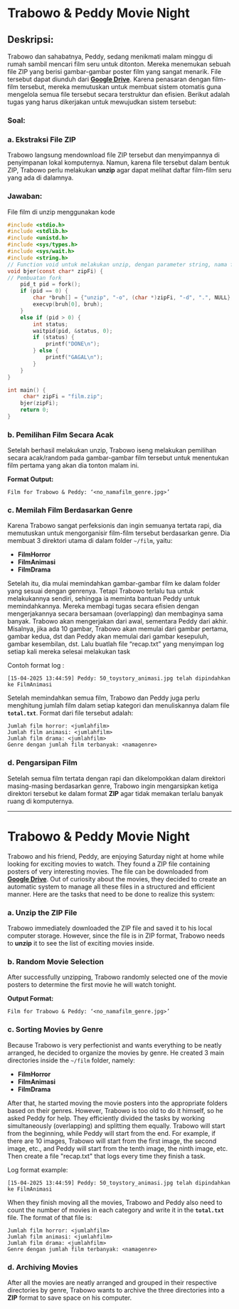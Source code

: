 # Trabowo & Peddy Movie Night
## Deskripsi:
Trabowo dan sahabatnya, Peddy, sedang menikmati malam minggu di rumah sambil mencari film seru untuk ditonton. Mereka menemukan sebuah file ZIP yang berisi gambar-gambar poster film yang sangat menarik. File tersebut dapat diunduh dari **[Google Drive](https://drive.google.com/file/d/1nP5kjCi9ReDk5ILgnM7UCnrQwFH67Z9B/view?usp=sharing)**. Karena penasaran dengan film-film tersebut, mereka memutuskan untuk membuat sistem otomatis guna mengelola semua file tersebut secara terstruktur dan efisien. Berikut adalah tugas yang harus dikerjakan untuk mewujudkan sistem tersebut:

### Soal:
### **a. Ekstraksi File ZIP**

Trabowo langsung mendownload file ZIP tersebut dan menyimpannya di penyimpanan lokal komputernya. Namun, karena file tersebut dalam bentuk ZIP, Trabowo perlu melakukan **unzip** agar dapat melihat daftar film-film seru yang ada di dalamnya.

### Jawaban:
File film di unzip menggunakan kode
```c
#include <stdio.h>
#include <stdlib.h>
#include <unistd.h>
#include <sys/types.h>
#include <sys/wait.h>
#include <string.h>
// Function void untuk melakukan unzip, dengan parameter string, nama file yang menjadi tujuan unzip
void bjer(const char* zipFi) {
// Pembuatan fork
    pid_t pid = fork();
    if (pid == 0) {
        char *bruh[] = {"unzip", "-o", (char *)zipFi, "-d", ".", NULL};
        execvp(bruh[0], bruh); 
    } 
    else if (pid > 0) {
        int status;
        waitpid(pid, &status, 0); 
        if (status) {
            printf("DONE\n");
        } else {
            printf("GAGAL\n");
        }
    } 
}

int main() {
     char* zipFi = "film.zip";  
    bjer(zipFi);
    return 0;
}
```



### **b. Pemilihan Film Secara Acak**

Setelah berhasil melakukan unzip, Trabowo iseng melakukan pemilihan secara acak/random pada gambar-gambar film tersebut untuk menentukan film pertama yang akan dia tonton malam ini.

**Format Output:**

```
Film for Trabowo & Peddy: ‘<no_namafilm_genre.jpg>’
```

### **c. Memilah Film Berdasarkan Genre**

Karena Trabowo sangat perfeksionis dan ingin semuanya tertata rapi, dia memutuskan untuk mengorganisir film-film tersebut berdasarkan genre. Dia membuat 3 direktori utama di dalam folder `~/film`, yaitu:

- **FilmHorror**
- **FilmAnimasi**
- **FilmDrama**

Setelah itu, dia mulai memindahkan gambar-gambar film ke dalam folder yang sesuai dengan genrenya. Tetapi Trabowo terlalu tua untuk melakukannya sendiri, sehingga ia meminta bantuan Peddy untuk memindahkannya. Mereka membagi tugas secara efisien dengan mengerjakannya secara bersamaan (overlapping) dan membaginya sama banyak. Trabowo akan mengerjakan dari awal, sementara Peddy dari akhir. Misalnya, jika ada 10 gambar, Trabowo akan memulai dari gambar pertama, gambar kedua, dst dan Peddy akan memulai dari gambar kesepuluh, gambar kesembilan, dst. Lalu buatlah file “recap.txt” yang menyimpan log setiap kali mereka selesai melakukan task

Contoh format log :

```
[15-04-2025 13:44:59] Peddy: 50_toystory_animasi.jpg telah dipindahkan ke FilmAnimasi
```

Setelah memindahkan semua film, Trabowo dan Peddy juga perlu menghitung jumlah film dalam setiap kategori dan menuliskannya dalam file **`total.txt`**. Format dari file tersebut adalah:

```
Jumlah film horror: <jumlahfilm>
Jumlah film animasi: <jumlahfilm>
Jumlah film drama: <jumlahfilm>
Genre dengan jumlah film terbanyak: <namagenre>
```

### **d. Pengarsipan Film**

Setelah semua film tertata dengan rapi dan dikelompokkan dalam direktori masing-masing berdasarkan genre, Trabowo ingin mengarsipkan ketiga direktori tersebut ke dalam format **ZIP** agar tidak memakan terlalu banyak ruang di komputernya.

---

# Trabowo & Peddy Movie Night

Trabowo and his friend, Peddy, are enjoying Saturday night at home while looking for exciting movies to watch. They found a ZIP file containing posters of very interesting movies. The file can be downloaded from **[Google Drive](https://drive.google.com/file/d/1nP5kjCi9ReDk5ILgnM7UCnrQwFH67Z9B/view?usp=sharing)**. Out of curiosity about the movies, they decided to create an automatic system to manage all these files in a structured and efficient manner. Here are the tasks that need to be done to realize this system:

### **a. Unzip the ZIP File**

Trabowo immediately downloaded the ZIP file and saved it to his local computer storage. However, since the file is in ZIP format, Trabowo needs to **unzip** it to see the list of exciting movies inside.

### **b. Random Movie Selection**

After successfully unzipping, Trabowo randomly selected one of the movie posters to determine the first movie he will watch tonight.

**Output Format:**

```
Film for Trabowo & Peddy: ‘<no_namafilm_genre.jpg>’
```

### **c. Sorting Movies by Genre**

Because Trabowo is very perfectionist and wants everything to be neatly arranged, he decided to organize the movies by genre. He created 3 main directories inside the `~/film` folder, namely:

- **FilmHorror**
- **FilmAnimasi**
- **FilmDrama**

After that, he started moving the movie posters into the appropriate folders based on their genres. However, Trabowo is too old to do it himself, so he asked Peddy for help. They efficiently divided the tasks by working simultaneously (overlapping) and splitting them equally. Trabowo will start from the beginning, while Peddy will start from the end. For example, if there are 10 images, Trabowo will start from the first image, the second image, etc., and Peddy will start from the tenth image, the ninth image, etc. Then create a file "recap.txt" that logs every time they finish a task.

Log format example:

```
[15-04-2025 13:44:59] Peddy: 50_toystory_animasi.jpg telah dipindahkan ke FilmAnimasi
```

When they finish moving all the movies, Trabowo and Peddy also need to count the number of movies in each category and write it in the **`total.txt`** file. The format of that file is:

```
Jumlah film horror: <jumlahfilm>
Jumlah film animasi: <jumlahfilm>
Jumlah film drama: <jumlahfilm>
Genre dengan jumlah film terbanyak: <namagenre>
```

### **d. Archiving Movies**

After all the movies are neatly arranged and grouped in their respective directories by genre, Trabowo wants to archive the three directories into a **ZIP** format to save space on his computer.
